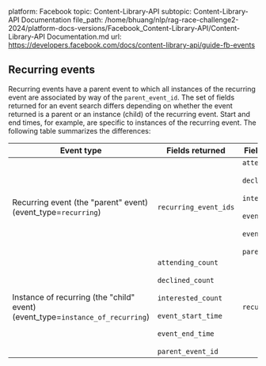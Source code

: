 platform: Facebook
topic: Content-Library-API
subtopic: Content-Library-API Documentation
file_path: /home/bhuang/nlp/rag-race-challenge2-2024/platform-docs-versions/Facebook_Content-Library-API/Content-Library-API Documentation.md
url: https://developers.facebook.com/docs/content-library-api/guide-fb-events

## Recurring events

Recurring events have a parent event to which all instances of the recurring event are associated by way of the `parent_event_id`. The set of fields returned for an event search differs depending on whether the event returned is a parent or an instance (child) of the recurring event. Start and end times, for example, are specific to instances of the recurring event. The following table summarizes the differences:

| Event type | Fields returned | Fields not returned |
| --- | --- | --- |
| Recurring event (the "parent" event) (event\_type=`recurring`) | `recurring_event_ids` | `attending_count`<br><br>`declined_count`<br><br>`interested_count`<br><br>`event_start_time`<br><br>`event_end_time`<br><br>`parent_event_id` |
| Instance of recurring (the "child" event) (event\_type=`instance_of_recurring`) | `attending_count`<br><br>`declined_count`<br><br>`interested_count`<br><br>`event_start_time`<br><br>`event_end_time`<br><br>`parent_event_id` | `recurring_event_ids` |
